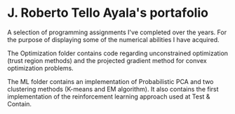 # J. Roberto Tello Ayala's portafolio
A selection of programming assignments I've completed over the years. For the purpose of displaying some of the numerical abilities I have acquired.

The Optimization folder contains code regarding unconstrained optimization (trust region methods) and the projected gradient method for convex optimization problems.

The ML folder contains an implementation of Probabilistic PCA and two clustering methods (K-means and EM algorithm). It also contains the first implementation of the reinforcement learning approach used at Test & Contain.
